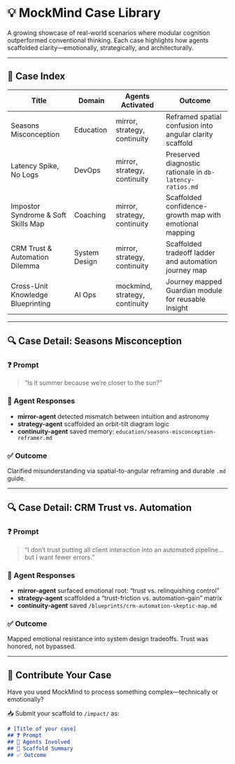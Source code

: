 # 💡 MockMind Case Library

A growing showcase of real-world scenarios where modular cognition outperformed conventional thinking. Each case highlights how agents scaffolded clarity—emotionally, strategically, and architecturally.

---

## 🧠 Case Index

| Title                                 | Domain         | Agents Activated                     | Outcome |
|---------------------------------------|----------------|--------------------------------------|---------|
| Seasons Misconception                 | Education      | mirror, strategy, continuity         | Reframed spatial confusion into angular clarity scaffold |
| Latency Spike, No Logs                | DevOps         | mirror, strategy, continuity         | Preserved diagnostic rationale in `db-latency-ratios.md` |
| Impostor Syndrome & Soft Skills Map   | Coaching       | mirror, strategy, continuity         | Scaffolded confidence-growth map with emotional mapping |
| CRM Trust & Automation Dilemma        | System Design  | mirror, strategy, continuity         | Scaffolded tradeoff ladder and automation journey map |
| Cross-Unit Knowledge Blueprinting     | AI Ops         | mockmind, strategy, continuity       | Journey mapped Guardian module for reusable insight |

---

## 🔍 Case Detail: Seasons Misconception

### ❓ Prompt
> “Is it summer because we’re closer to the sun?”

### 🧠 Agent Responses
- **mirror-agent** detected mismatch between intuition and astronomy  
- **strategy-agent** scaffolded an orbit-tilt diagram logic  
- **continuity-agent** saved memory: `education/seasons-misconception-reframer.md`

### ✅ Outcome
Clarified misunderstanding via spatial-to-angular reframing and durable `.md` guide.

---

## 🔍 Case Detail: CRM Trust vs. Automation

### ❓ Prompt
> “I don’t trust putting all client interaction into an automated pipeline... but I want fewer errors.”

### 🧠 Agent Responses
- **mirror-agent** surfaced emotional root: “trust vs. relinquishing control”  
- **strategy-agent** scaffolded a “trust-friction vs. automation-gain” matrix  
- **continuity-agent** saved `/blueprints/crm-automation-skeptic-map.md`

### ✅ Outcome
Mapped emotional resistance into system design tradeoffs. Trust was honored, not bypassed.

---

## 📘 Contribute Your Case

Have you used MockMind to process something complex—technically or emotionally?

📥 Submit your scaffold to `/impact/` as:

```markdown
# [Title of your case]
## ❓ Prompt
## 🧠 Agents Involved
## 🧠 Scaffold Summary
## ✅ Outcome

